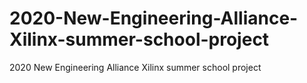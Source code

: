# 2020-New-Engineering-Alliance-Xilinx-summer-school-project
2020 New Engineering Alliance Xilinx summer school project
